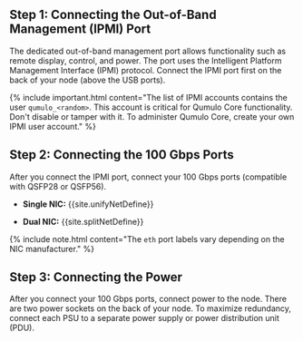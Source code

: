 ## Step 1: Connecting the Out-of-Band Management (IPMI) Port
The dedicated out-of-band management port allows functionality such as remote display, control, and power. The port uses the Intelligent Platform Management Interface (IPMI) protocol. Connect the IPMI port first on the back of your node (above the USB ports).

{% include important.html content="The list of IPMI accounts contains the user `qumulo_<random>`. This account is critical for Qumulo Core functionality. Don't disable or tamper with it. To administer Qumulo Core, create your own IPMI user account." %}


## Step 2: Connecting the 100 Gbps Ports
After you connect the IPMI port, connect your 100 Gbps ports (compatible with QSFP28 or QSFP56).

* **Single NIC:** {{site.unifyNetDefine}}

* **Dual NIC:** {{site.splitNetDefine}} 

{% include note.html content="The `eth` port labels vary depending on the NIC manufacturer." %}


## Step 3: Connecting the Power
After you connect your 100 Gbps ports, connect power to the node. There are two power sockets on the back of your node. To maximize redundancy, connect each PSU to a separate power supply or power distribution unit (PDU).
